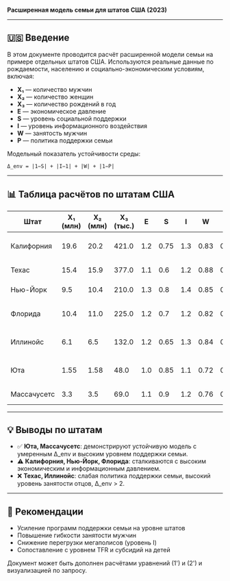 **Расширенная модель семьи для штатов США (2023)**

---

## 🇺🇸 Введение

В этом документе проводится расчёт расширенной модели семьи на примере отдельных штатов США. Используются реальные данные по рождаемости, населению и социально-экономическим условиям, включая:

- **X₁** — количество мужчин
- **X₂** — количество женщин
- **X₃** — количество рождений в год
- **E** — экономическое давление
- **S** — уровень социальной поддержки
- **I** — уровень информационного воздействия
- **W** — занятость мужчин
- **P** — политика поддержки семьи

Модельный показатель устойчивости среды:

```
Δ_env = |1−S| + |I−1| + |W| + |1−P|
```

---

## 📊 Таблица расчётов по штатам США

| Штат        | X₁ (млн) | X₂ (млн) | X₃ (тыс.) | E   | S    | I   | W    | P    | Δ\_env | Комментарий                           |
| ----------- | -------- | -------- | --------- | --- | ---- | --- | ---- | ---- | ------ | ------------------------------------- |
| Калифорния  | 19.6     | 20.2     | 421.0     | 1.2 | 0.75 | 1.3 | 0.83 | 0.6  | 1.78   | Высокая занятость, урбанизация        |
| Техас       | 15.4     | 15.9     | 377.0     | 1.1 | 0.6  | 1.2 | 0.88 | 0.5  | 2.02   | Слабая политика поддержки семьи       |
| Нью-Йорк    | 9.5      | 10.4     | 210.0     | 1.3 | 0.8  | 1.4 | 0.85 | 0.65 | 1.73   | Высокое давление мегаполиса           |
| Флорида     | 10.4     | 11.0     | 225.0     | 1.2 | 0.7  | 1.2 | 0.82 | 0.55 | 1.83   | Стареющее население, рост затрат      |
| Иллинойс    | 6.1      | 6.5      | 132.0     | 1.2 | 0.65 | 1.3 | 0.84 | 0.5  | 1.91   | Сложности с балансом занятости        |
| Юта         | 1.55     | 1.58     | 48.0      | 1.0 | 0.85 | 1.1 | 0.72 | 0.7  | 1.33   | Высокая рождаемость, устойчивая среда |
| Массачусетс | 3.3      | 3.5      | 69.0      | 1.1 | 0.9  | 1.2 | 0.76 | 0.75 | 1.39   | Сбалансированная социальная среда     |

---

## 💡 Выводы по штатам

- ✅ **Юта, Массачусетс**: демонстрируют устойчивую модель с умеренным Δ\_env и высоким уровнем поддержки семьи.
- ⚠️ **Калифорния, Нью-Йорк, Флорида**: сталкиваются с высоким экономическим и информационным давлением.
- ❌ **Техас, Иллинойс**: слабая политика поддержки семьи, высокий уровень занятости отцов, Δ\_env > 2.

---

## 📆 Рекомендации

- Усиление программ поддержки семьи на уровне штатов
- Повышение гибкости занятости мужчин
- Снижение перегрузки мегаполисов (уровень I)
- Сопоставление с уровнем TFR и субсидий на детей

Документ может быть дополнен расчётами уравнений (1') и (2') и визуализацией по запросу.


